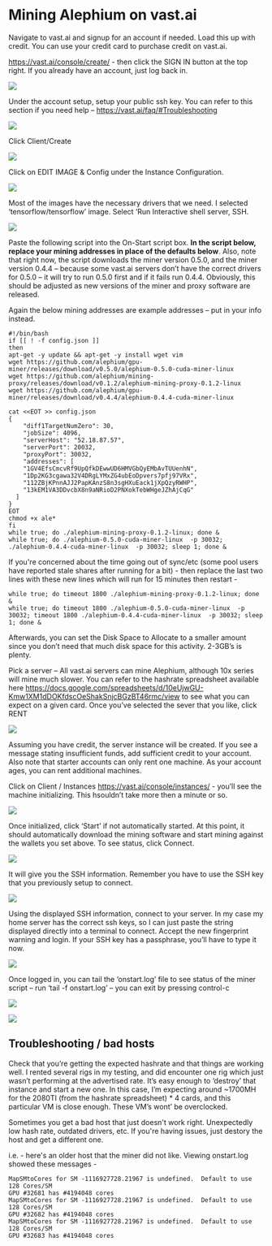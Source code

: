 # Mining Alephium on vast.ai

Navigate to vast.ai and signup for an account if needed. Load this up
with credit. You can use your credit card to purchase credit on vast.ai.

https://vast.ai/console/create/ - then click the SIGN IN button at the
top right. If you already have an account, just log back in.

![](./miningonvastmedia/image1.png)

Under the account setup, setup your public ssh key. You can refer to
this section if you need help – https://vast.ai/faq/#Troubleshooting

![](./miningonvastmedia/image2.png)

Click Client/Create

![](./miningonvastmedia/image3.png)

Click on EDIT IMAGE & Config under the Instance Configuration.

![](./miningonvastmedia/image4.png)

Most of the images have the necessary drivers that we need. I selected
‘tensorflow/tensorflow’ image. Select ‘Run Interactive shell server,
SSH.

![](./miningonvastmedia/image5.png)

Paste the following script into the On-Start script box. **In the script
below, replace your mining addresses in place of the defaults below**.
Also, note that right now, the script downloads the miner version 0.5.0,
and the miner version 0.4.4 – because some vast.ai servers don’t have
the correct drivers for 0.5.0 – it will try to run 0.5.0 first and if it
fails run 0.4.4. Obviously, this should be adjusted as new versions of
the miner and proxy software are released.

Again the below mining addresses are example addresses – put in your
info instead.

```
#!/bin/bash
if [[ ! -f config.json ]]
then
apt-get -y update && apt-get -y install wget vim
wget https://github.com/alephium/gpu-miner/releases/download/v0.5.0/alephium-0.5.0-cuda-miner-linux
wget https://github.com/alephium/mining-proxy/releases/download/v0.1.2/alephium-mining-proxy-0.1.2-linux
wget https://github.com/alephium/gpu-miner/releases/download/v0.4.4/alephium-0.4.4-cuda-miner-linux

cat <<EOT >> config.json
{
    "diff1TargetNumZero": 30,
    "jobSize": 4096,
    "serverHost": "52.18.87.57",
    "serverPort": 20032,
    "proxyPort": 30032,
    "addresses": [
    "1GV4EfsCmcvRf9UpQfkDEwwUD6HMVGbQyEMbAvTUUenhN",
    "1Dp2KG3cgawa32V4DRgLYMxZG4ubEoDpvers7pfj97VRx",
    "112ZBjKPnnAJJ2PapKAnzS8n3sgHXuEack1jXpQzyRWHP",
    "13kEM1VA3DDvcbX8n9aNRioD2PNXokTebWHgeJZhAjCqG"
  ]
}
EOT
chmod +x ale*
fi
while true; do ./alephium-mining-proxy-0.1.2-linux; done &
while true; do ./alephium-0.5.0-cuda-miner-linux  -p 30032; ./alephium-0.4.4-cuda-miner-linux  -p 30032; sleep 1; done &
```


If you're concerned about the time going out of sync/etc (some pool users have reported stale shares after running for a bit) - then replace the last two lines with these new lines which will run for 15 minutes then restart -

```
while true; do timeout 1800 ./alephium-mining-proxy-0.1.2-linux; done &
while true; do timeout 1800 ./alephium-0.5.0-cuda-miner-linux  -p 30032; timeout 1800 ./alephium-0.4.4-cuda-miner-linux  -p 30032; sleep 1; done &
```

Afterwards, you can set the Disk Space to Allocate to a smaller amount
since you don’t need that much disk space for this activity. 2-3GB’s is
plenty.

Pick a server – All vast.ai servers can mine Alephium, although 10x
series will mine much slower. You can refer to the hashrate spreadsheet
available here
<https://docs.google.com/spreadsheets/d/10eUjwGU-Kmw1XM1dDOKfdscOeShakSnjcBGzBT46rmc/view>
to see what you can expect on a given card. Once you’ve selected the
sever that you like, click RENT

![](./miningonvastmedia/image6.png)

Assuming you have credit, the server instance will be created. If you
see a message stating insufficient funds, add sufficient credit to your
account. Also note that starter accounts can only rent one machine. As
your account ages, you can rent additional machines.

Click on Client / Instances <https://vast.ai/console/instances/> -
you’ll see the machine initializing. This hsouldn’t take more then a
minute or so.

![](./miningonvastmedia/image7.png)

Once initialized, click ‘Start’ if not automatically started. At this
point, it should automatically download the mining software and start
mining against the wallets you set above. To see status, click Connect.

![](./miningonvastmedia/image8.png)

It will give you the SSH information. Remember you have to use the SSH
key that you previously setup to connect.

![](./miningonvastmedia/image9.png)

Using the displayed SSH information, connect to your server. In my case
my home server has the correct ssh keys, so I can just paste the string
displayed directly into a terminal to connect. Accept the new
fingerprint warning and login. If your SSH key has a passphrase, you’ll
have to type it now.

![](./miningonvastmedia/image10.png)

Once logged in, you can tail the ‘onstart.log’ file to see status of the
miner script – run ‘tail -f onstart.log’ – you can exit by pressing
control-c

![](./miningonvastmedia/image11.png)

![](./miningonvastmedia/image12.png)


## Troubleshooting / bad hosts
Check that you’re getting the expected hashrate and that things are
working well. I rented several rigs in my testing, and did encounter one
rig which just wasn’t performing at the advertised rate. It’s easy
enough to ‘destroy’ that instance and start a new one. In this case, I’m
expecting around \~1700MH for the 2080TI (from the hashrate spreadsheet)
\* 4 cards, and this particular VM is close enough. These VM’s wont’ be
overclocked.

Sometimes you get a bad host that just doesn't work right. Unexpectedly low hash rate, outdated drivers, etc. If you're having issues, just destory the host and get a different one.

i.e. - here's an older host that the miner did not like. Viewing onstart.log showed these messages -
```
MapSMtoCores for SM -1116927728.21967 is undefined.  Default to use 128 Cores/SM
GPU #32681 has #4194048 cores
MapSMtoCores for SM -1116927728.21967 is undefined.  Default to use 128 Cores/SM
GPU #32682 has #4194048 cores
MapSMtoCores for SM -1116927728.21967 is undefined.  Default to use 128 Cores/SM
GPU #32683 has #4194048 cores
```
